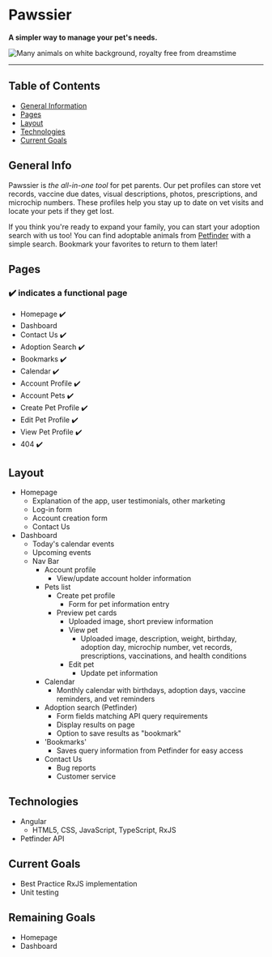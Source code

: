 # Pawssier
**A simpler way to manage your pet's needs.**

![Many animals on white background, royalty free from dreamstime](https://thumbs.dreamstime.com/b/dogs-cats-isolated-different-against-white-background-96932856.jpg)
- - - -
## Table of Contents
* [General Information](#general_info)
* [Pages](#pages)
* [Layout](#layout)
* [Technologies](#technologies)
* [Current Goals](#current-goals)

## General Info
Pawssier is _the all-in-one tool_ for pet parents. Our pet profiles can store vet records, vaccine due dates, visual descriptions, photos, prescriptions, and microchip numbers. These profiles help you stay up to date on vet visits and locate your pets if they get lost.

If you think you're ready to expand your family, you can start your adoption search with us too! You can find adoptable animals from [Petfinder](https://www.petfinder.com) with a simple search. Bookmark your favorites to return to them later!

## Pages
### :heavy_check_mark: indicates a functional page

* Homepage :heavy_check_mark:
* Dashboard
* Contact Us :heavy_check_mark:
* Adoption Search :heavy_check_mark:
* Bookmarks :heavy_check_mark:
* Calendar :heavy_check_mark:
* Account Profile :heavy_check_mark:
* Account Pets :heavy_check_mark:
* Create Pet Profile :heavy_check_mark:
* Edit Pet Profile :heavy_check_mark:
* View Pet Profile :heavy_check_mark:
* 404 :heavy_check_mark:

## Layout

- Homepage
    - Explanation of the app, user testimonials, other marketing
    - Log-in form
    - Account creation form
    - Contact Us
- Dashboard
    - Today's calendar events
    - Upcoming events
    - Nav Bar
        - Account profile
            - View/update account holder information
        - Pets list 
            - Create pet profile
                - Form for pet information entry
            - Preview pet cards
                - Uploaded image, short preview information
                - View pet
                    - Uploaded image, description, weight, birthday, adoption day, microchip number, vet  records, prescriptions, vaccinations, and health conditions
                - Edit pet
                    - Update pet information
        - Calendar
            - Monthly calendar with birthdays, adoption days, vaccine reminders, and vet reminders
        - Adoption search (Petfinder)
            - Form fields matching API query requirements
            - Display results on page
            - Option to save results as "bookmark"
        - 'Bookmarks'
            - Saves query information from Petfinder for easy access
        - Contact Us
            - Bug reports
            - Customer service

## Technologies
* Angular
    * HTML5, CSS, JavaScript, TypeScript, RxJS
* Petfinder API

## Current Goals
- Best Practice RxJS implementation
- Unit testing

## Remaining Goals
- Homepage
- Dashboard
